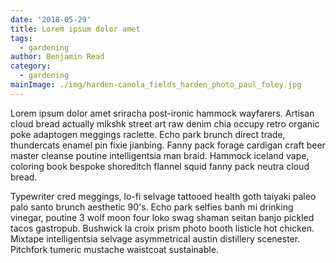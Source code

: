 ```yaml
---
date: '2018-05-29'
title: Lorem ipsum dolor amet
tags:
  - gardening
author: Benjamin Read
category:
  - gardening
mainImage: ./img/harden-canola_fields_harden_photo_paul_foley.jpg
---
```

Lorem ipsum dolor amet sriracha post-ironic hammock wayfarers. Artisan cloud bread actually mlkshk street art raw denim chia occupy retro organic poke adaptogen meggings raclette. Echo park brunch direct trade, thundercats enamel pin fixie jianbing. Fanny pack forage cardigan craft beer master cleanse poutine intelligentsia man braid. Hammock iceland vape, coloring book bespoke shoreditch flannel squid fanny pack neutra cloud bread.



Typewriter cred meggings, lo-fi selvage tattooed health goth taiyaki paleo palo santo brunch aesthetic 90's. Echo park selfies banh mi drinking vinegar, poutine 3 wolf moon four loko swag shaman seitan banjo pickled tacos gastropub. Bushwick la croix prism photo booth listicle hot chicken. Mixtape intelligentsia selvage asymmetrical austin distillery scenester. Pitchfork tumeric mustache waistcoat sustainable.
